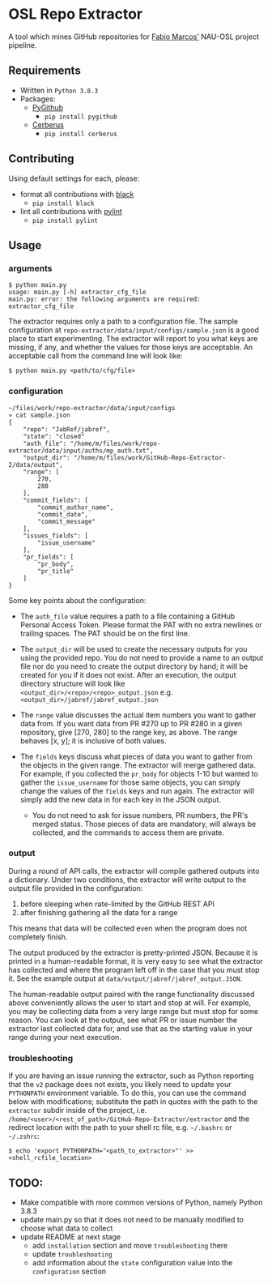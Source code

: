 # OSL Repo Extractor

A tool which mines GitHub repositories for [Fabio Marcos'](https://github.com/fabiojavamarcos) NAU-OSL project pipeline.


## Requirements
- Written in `Python 3.8.3`
- Packages:
    - [PyGithub](https://pygithub.readthedocs.io/en/latest/introduction.html)
        - `pip install pygithub`
    - [Cerberus](https://pygithub.readthedocs.io/en/latest/introduction.html)
        - `pip install cerberus`


## Contributing
Using default settings for each, please:
- format all contributions with [black](https://pypi.org/project/black/)
    - `pip install black`
- lint all contributions with [pylint](https://pypi.org/project/pylint/)
    - `pip install pylint`


## Usage
### arguments

```shell
$ python main.py
usage: main.py [-h] extractor_cfg_file
main.py: error: the following arguments are required: extractor_cfg_file
```

The extractor requires only a path to a configuration file. The sample configuration at
`repo-extractor/data/input/configs/sample.json` is a good place to start experimenting. The extractor will report to you
what keys are missing, if any, and whether the values for those keys are acceptable. An acceptable call from the command line
will look like:

```shell
$ python main.py <path/to/cfg/file>
```

### configuration

```shell
~/files/work/repo-extractor/data/input/configs
» cat sample.json
{
    "repo": "JabRef/jabref",
    "state": "closed"
    "auth_file": "/home/m/files/work/repo-extractor/data/input/auths/mp_auth.txt",
    "output_dir": "/home/m/files/work/GitHub-Repo-Extractor-2/data/output",
    "range": [
        270,
        280
    ],
    "commit_fields": [
        "commit_author_name",
        "commit_date",
        "commit_message"
    ],
    "issues_fields": [
        "issue_username"
    ],
    "pr_fields": [
        "pr_body",
        "pr_title"
    ]
}
```

Some key points about the configuration:

- The `auth_file` value requires a path to a file containing a GitHub Personal Access Token. Please format the PAT with no
  extra newlines or trailing spaces. The PAT should be on the first line.

- The `output_dir` will be used to create the necessary outputs for you using the provided repo. You do not need to provide
  a name to an output file nor do you need to create the output directory by hand; it will be created for you if it does not
  exist.  After an execution, the output directory structure will look like `<output_dir>/<repo>/<repo>_output.json`
  e.g. `<output_dir>/jabref/jabref_output.json`

- The `range` value discusses the actual item numbers you want to gather data from. If you want data from PR #270 up to
  PR #280 in a given repository, give [270, 280] to the range key, as above. The range behaves [x, y]; it is inclusive of both values.

- The `fields` keys discuss what pieces of data you want to gather from the objects in the given range. The extractor will
  merge gathered data. For example, if you collected the `pr_body` for objects 1-10 but wanted to gather the `issue_username`
  for those same objects, you can simply change the values of the `fields` keys and run again. The extractor will simply add
  the new data in for each key in the JSON output.
    - You do not need to ask for issue numbers, PR numbers, the PR's merged status. Those pieces of data are mandatory, will
      always be collected, and the commands to access them are private.

### output

During a round of API calls, the extractor will compile gathered outputs into a dictionary. Under two conditions, the
extractor will write output to the output file provided in the configuration:

1. before sleeping when rate-limited by the GitHub REST API
2. after finishing gathering all the data for a range

This means that data will be collected even when the program does not completely finish.

The output produced by the extractor is pretty-printed JSON. Because it is printed in a human-readable format, it is very
easy to see what the extractor has collected and where the program left off in the case that you must stop it. See the
example output at `data/output/jabref/jabref_output.JSON`.

The human-readable output paired with the range functionality discussed above conveniently allows the user to start and stop
at will. For example, you may be collecting data from a very large range but must stop for some reason. You can look at the
output, see what PR or issue number the extractor last collected data for, and use that as the starting value in your range
during your next execution.

### troubleshooting

If you are having an issue running the extractor, such as Python reporting that the `v2` package does not exists, you likely
need to update your `PYTHONPATH` environment variable. To do this, you can use the command below with modifications;
substitute the path in quotes with the path to the `extractor` subdir inside of the project, i.e.
`/home/<user>/<rest_of_path>/GitHub-Repo-Extractor/extractor` and the redirect location with the path to your shell rc file,
e.g. `~/.bashrc` or `~/.zshrc`:

```shell
$ echo 'export PYTHONPATH="<path_to_extractor>"' >> <shell_rcfile_location>
```


## TODO:
- Make compatible with more common versions of Python, namely Python 3.8.3
- update main.py so that it does not need to be manually modified to choose what data to collect
- update README at next stage
    - add `installation` section and move `troubleshooting` there
    - update `troubleshooting`
    - add information about the `state` configuration value into the `configuration` section
